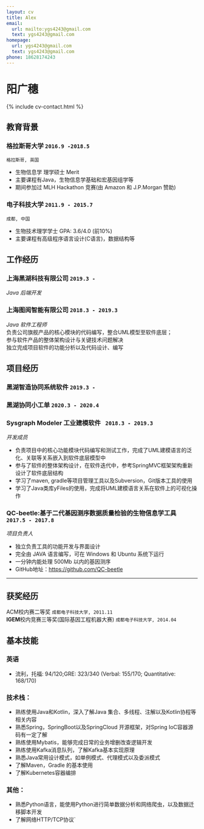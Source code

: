 ```yaml
---
layout: cv
title: Alex
email:
  url: mailto:ygs4243@gmail.com
  text: ygs4243@gmail.com
homepage:
  url: ygs4243@gmail.com
  text: ygs4243@gmail.com
phone: 18628174243
---
```


# 阳广穗

<!--
include contact information from the front matter
Supported arguments:

    - homepage: url, text
        - phone
        - email
-->

{% include cv-contact.html %}

## 教育背景

### **格拉斯哥大学** `2016.9 -2018.5`

```
格拉斯哥, 英国
```

- 生物信息学 理学硕士 Merit
- 主要课程有Java，生物信息学基础和宏基因组学等
- 期间参加过 MLH Hackathon 竞赛(由 Amazon 和 J.P.Morgan 赞助)

### **电子科技大学** `2011.9 - 2015.7`

```
成都, 中国
```

- 生物技术理学学士 GPA: 3.6/4.0 (前10%)
- 主要课程有高级程序语言设计(C语言)，数据结构等



## 工作经历

### **上海黑湖科技有限公司** `2019.3 -`

_Java 后端开发_<br>



### **上海图阅智能有限公司** `2018.3 - 2019.3`

_Java 软件工程师_<br>
负责公司旗舰产品的核心模块的代码编写，整合UML模型至软件底层；<br>参与软件产品的整体架构设计与关键技术问题解决<br>独立完成项目软件的功能分析以及代码设计、编写<br>



## 项目经历

### **黑湖智造协同系统软件** `2019.3 -`



### **黑湖协同小工单** `2020.3 - 2020.4`



### **Sysgraph Modeler 工业建模软件** ` 2018.3 - 2019.3`

_开发成员_

- 负责项目中的核心功能模块代码编写和测试工作，完成了UML建模语言的泛化、关联等关系嵌入到软件底层模型中
- 参与了软件的整体架构设计，在软件迭代中，参考SpringMVC框架架构重新设计了软件底层结构
- 学习了maven, gradle等项目管理工具以及Subversion，Git版本工具的使用
- 学习了Java类库yFiles的使用，完成将UML建模语言关系在软件上的可视化操作

### **QC-beetle:基于二代基因测序数据质量检验的生物信息学工具** ` 2017.5 - 2017.8`

_项目负责人_

- 独立负责工具的功能开发与界面设计
- 完全由 JAVA 语言编写，可在 Windows 和 Ubuntu 系统下运行
- 一分钟内能处理 500Mb 以内的基因测序
- GitHub地址：https://github.com/QC-beetle

---



## 获奖经历

ACM校内赛二等奖 `成都电子科技大学, 2011.11` <br>**IGEM**校内竞赛三等奖(国际基因工程机器大赛) `成都电子科技大学, 2014.04` <br>



## 基本技能

### 英语

- 流利，托福: 94/120;GRE: 323/340 (Verbal: 155/170; Quantitative: 168/170)

### 技术栈：

- 熟练使用Java和Kotlin，深入了解Java 集合、多线程、注解以及Kotlin协程等相关内容
- 熟悉Spring，SpringBoot以及SpringCloud 开源框架，对Spring IoC容器源码有一定了解
- 熟练使用Mybatis，能够完成日常的业务增删改查逻辑开发
- 熟练使用Kafka消息队列，了解Kafka基本实现原理
- 熟悉Java常用设计模式，如单例模式、代理模式以及委派模式
- 了解Maven，Gradle 的基本使用
- 了解Kubernetes容器编排

### 其他：

- 熟悉Python语言，能使用Python进行简单数据分析和网络爬虫，以及数据迁移脚本开发
- 了解网络HTTP/TCP协议`

<!-- ### Footer

Last updated: Aug 2020 -->
